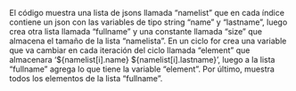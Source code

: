 El código muestra una lista de jsons llamada “namelist” que en cada índice contiene un json con las variables de tipo string “name” y “lastname”, luego crea otra lista llamada “fullname” y una constante llamada “size” que almacena el tamaño de la lista “namelista”.
En un ciclo for crea una variable que va cambiar en cada iteración del ciclo llamada “element” que almacenara ‘${namelist[i].name}  ${namelist[i].lastname}’, luego a la lista “fullname” agrega lo que tiene la variable “element”.
Por último, muestra todos los elementos de la lista “fullname”.
